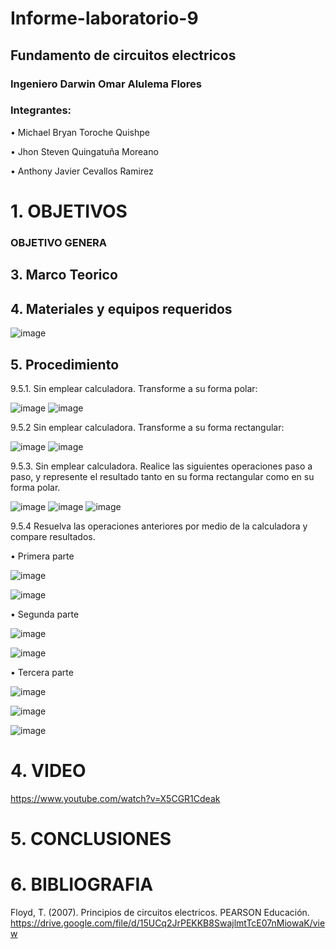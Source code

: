 # Informe-laboratorio-9

## Fundamento de circuitos electricos

### Ingeniero Darwin Omar Alulema Flores

### Integrantes:
•	Michael Bryan Toroche Quishpe 

•	Jhon Steven Quingatuña Moreano

•	 Anthony Javier Cevallos Ramirez

# 1. OBJETIVOS


### OBJETIVO GENERA

## 3. Marco Teorico


## 4. Materiales y equipos requeridos
![image](https://user-images.githubusercontent.com/116775893/220949811-520e44c9-3f71-46ca-9479-3f357529b238.png)
## 5. Procedimiento
9.5.1. Sin emplear calculadora. Transforme a su forma polar:

![image](https://user-images.githubusercontent.com/116775893/220950182-7efb87ec-4432-4bc7-975d-f9ba64035cc7.png)
![image](https://user-images.githubusercontent.com/116775893/220950212-aa1b108f-ef75-42be-b6c4-94c3555f74ee.png)

9.5.2 Sin emplear calculadora. Transforme a su forma rectangular:

![image](https://user-images.githubusercontent.com/116775893/220950362-7facfddf-724e-42bf-9b34-fa72ef070c73.png)
![image](https://user-images.githubusercontent.com/116775893/220950382-eae371af-a3ba-457a-b51e-cc1437d7a1b0.png)

9.5.3. Sin emplear calculadora. Realice las siguientes operaciones paso a paso, y
represente el resultado tanto en su forma rectangular como en su forma polar.

![image](https://user-images.githubusercontent.com/116775893/220950535-8b0912bf-9eb6-41f1-849e-70e7a2c9e9d4.png)
![image](https://user-images.githubusercontent.com/116775893/220950570-233294e5-2b00-4e25-a64e-ca60d90ac6f7.png)
![image](https://user-images.githubusercontent.com/116775893/220950602-76773456-8cf0-4a20-8243-e389633f3c91.png)

9.5.4 Resuelva las operaciones anteriores por medio de la calculadora y compare
resultados.

•	Primera parte

![image](https://user-images.githubusercontent.com/116775893/220950862-b2959e83-5597-4010-825d-12a620f18948.png)

![image](https://user-images.githubusercontent.com/116775893/220950886-9a099110-eee0-4dc9-92a2-05f6e2d4c071.png)

•	Segunda parte

![image](https://user-images.githubusercontent.com/116775893/220951024-90c4221b-6b90-4ee8-904f-542b08731958.png)

![image](https://user-images.githubusercontent.com/116775893/220951053-aa477479-24cb-4a44-b8a4-1db443013967.png)

• Tercera parte

![image](https://user-images.githubusercontent.com/116775893/220951181-20453e13-73c1-47b4-a42a-3ad66f0c9d8e.png)

![image](https://user-images.githubusercontent.com/116775893/220951207-9764d9e0-215e-4b24-8b5c-000f4b37e4d5.png)

![image](https://user-images.githubusercontent.com/116775893/220951267-ae044444-1e42-4790-baf1-927ae4effd66.png)

# 4. VIDEO

https://www.youtube.com/watch?v=X5CGR1Cdeak

# 5. CONCLUSIONES

# 6. BIBLIOGRAFIA

Floyd, T. (2007). Principios de circuitos electricos. PEARSON Educación. https://drive.google.com/file/d/15UCq2JrPEKKB8SwajlmtTcE07nMiowaK/view


